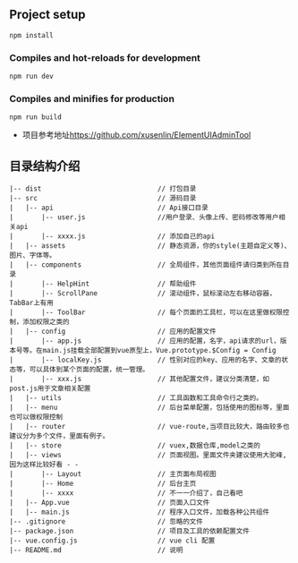 ## Project setup
```
npm install
```

### Compiles and hot-reloads for development
```
npm run dev
```

### Compiles and minifies for production
```
npm run build
```

+ 项目参考地址<https://github.com/xusenlin/ElementUIAdminTool>

## 目录结构介绍 ##

	|-- dist                             // 打包目录
	|-- src                              // 源码目录
	|   |-- api                          // Api接口目录
	|       |-- user.js           	     //用户登录、头像上传、密码修改等用户相关api
	|       |-- xxxx.js           	     // 添加自己的api
	|   |-- assets                       // 静态资源，你的style(主题自定义等)、图片、字体等。
	|   |-- components                   // 全局组件，其他页面组件请归类到所在目录
	|       |-- HelpHint                 // 帮助组件
	|       |-- ScrollPane               // 滚动组件，鼠标滚动左右移动容器，TabBar上有用
	|       |-- ToolBar                  // 每个页面的工具栏，可以在这里做权限控制，添加权限之类的
	|   |-- config                       // 应用的配置文件
	|       |-- app.js                   // 应用的配置，名字，api请求的url，版本号等。在main.js挂载全部配置到vue原型上，Vue.prototype.$Config = Config
	|       |-- localKey.js              // 性别对应的key、应用的名字、文章的状态等，可以具体到某个页面的配置，统一管理。
	|       |-- xxx.js                   // 其他配置文件，建议分类清楚，如post.js用于文章相关配置
	|   |-- utils                        // 工具函数和工具命令行之类的。
	|   |-- menu                         // 后台菜单配置，包括使用的图标等，里面也可以做权限控制
	|   |-- router                       // vue-route,当项目比较大，路由较多也建议分为多个文件，里面有例子。
	|   |-- store                        // vuex,数据仓库,model之类的
	|   |-- views                        // 页面视图。里面文件夹建议使用大驼峰,因为这样比较好看 - -
	|       |-- Layout                   // 主页面布局视图
	|       |-- Home                     // 后台主页
	|       |-- xxxx                     // 不一一介绍了，自己看吧
	|   |-- App.vue                      // 页面入口文件
	|   |-- main.js                      // 程序入口文件，加载各种公共组件
	|-- .gitignore                       // 忽略的文件
	|-- package.json                     // 项目及工具的依赖配置文件
	|-- vue.config.js                    // vue cli 配置
	|-- README.md                        // 说明
